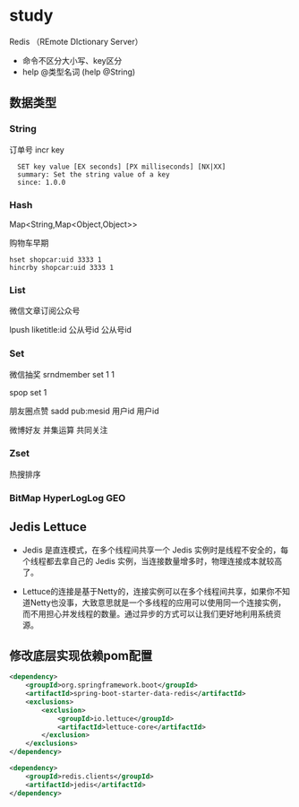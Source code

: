 # study
Redis （REmote DIctionary Server）
 - 命令不区分大小写、key区分
 - help @类型名词 (help @String)
## 数据类型
### String 
订单号 incr key
```
  SET key value [EX seconds] [PX milliseconds] [NX|XX]
  summary: Set the string value of a key
  since: 1.0.0
```
### Hash
Map<String,Map<Object,Object>>

购物车早期

    hset shopcar:uid 3333 1
    hincrby shopcar:uid 3333 1
### List
微信文章订阅公众号

lpush liketitle:id  公从号id 公从号id

### Set
微信抽奖
srndmember set 1 1

spop set 1 

朋友圈点赞 sadd pub:mesid 用户id 用户id

微博好友 并集运算   共同关注 
### Zset
热搜排序
###  BitMap HyperLogLog  GEO 



## Jedis Lettuce
* Jedis 是直连模式，在多个线程间共享一个 Jedis 实例时是线程不安全的，每个线程都去拿自己的 Jedis 实例，当连接数量增多时，物理连接成本就较高了。

* Lettuce的连接是基于Netty的，连接实例可以在多个线程间共享，如果你不知道Netty也没事，大致意思就是一个多线程的应用可以使用同一个连接实例，而不用担心并发线程的数量。通过异步的方式可以让我们更好地利用系统资源。


## 修改底层实现依赖pom配置
``` xml
<dependency>
    <groupId>org.springframework.boot</groupId>
    <artifactId>spring-boot-starter-data-redis</artifactId>
    <exclusions>
        <exclusion>
            <groupId>io.lettuce</groupId>
            <artifactId>lettuce-core</artifactId>
        </exclusion>
    </exclusions>
</dependency>

<dependency>
    <groupId>redis.clients</groupId>
    <artifactId>jedis</artifactId>
</dependency>
```
